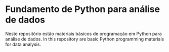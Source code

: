 # Fundamento de Python para análise de dados

Neste repositório estão materiais básicos de programação em Python para análise de dados.
In this repository are basic Python programming materials for data analysis.
